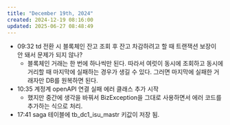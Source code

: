 ```yaml
---
title: "December 19th, 2024"
created: 2024-12-19 08:16:00
updated: 2025-06-27 08:48:49
---
```

  * 09:32 td 전환 시 블록체인 잔고 조회 후 잔고 차감하려고 할 때 트랜잭션 보장이 안 돼서 문제가 되지 않나?
    * 블록체인 거래는 한 번에 하나씩만 된다. 따라서 여럿이 동시에 조회하고 동시에 거리할 때 마지막에 실패하는 경우가 생길 수 있다. 그러면 마지막에 실패한 거래자만 DB를 원복하면 된다.
  * 10:35 계정계 openAPI 연결 실패 에러 클래스 추가 시작
    * 했지만 중간에 생각을 바꿔서 BizException을 그대로 사용하면서 에러 코드를 추가하는 식으로 처리.
  * 17:41 saga 테이블에 tb_dc1_isu_mastr 키값이 저장 됨.